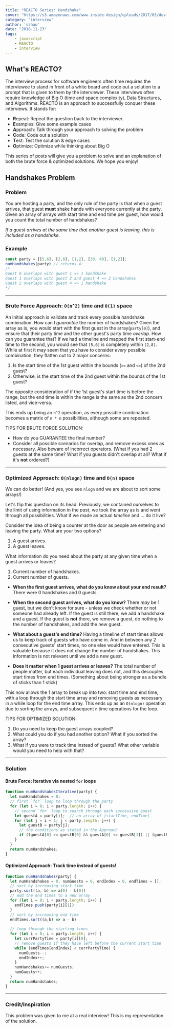 ```yaml
---
title: "REACTO Series: Handshake"
cover: "https://s3.amazonaws.com/www-inside-design/uploads/2017/03/dev-whiteboard-thumb.jpg"
category: "interview"
author: 'szhao'
date: "2018-11-23"
tags:
    - javascript
    - REACTO
    - interview
---
```

## What's REACTO?

The interview process for software engineers often time requires the interviewee to stand in front of a white board and code out a solution to a prompt that is given to them by the interviewer. These interviews often require knowledge of Big O (time and space complexity), Data Structures, and Algorithms. REACTO is an approach to successfully conquer these interviews. It stands for:

- **R**epeat: Repeat the question back to the interviewer.
- **E**xamples: Give some example cases
- **A**pproach: Talk through your approach to solving the problem
- **C**ode: Code out a solution
- **T**est: Test the solution & edge cases
- **O**ptimize: Optimize while thinking about Big O

This series of posts will give you a problem to solve and an explanation of both the brute force & optimized solutions. We hope you enjoy!

## Handshakes Problem

### Problem
You are hosting a party, and the only rule of the party is that when a guest arrives, that guest **must** shake hands with everyone currently at the party. Given an array of arrays with start time and end time per guest, how would you count the total number of handshakes?

*If a guest arrives at the same time that another guest is leaving, this is included as a handshake.*

### Example
``` js
const party = [[5,6], [2,8], [1,2], [30, 40], [1,2]];
numHandshakes(party) // returns 4:
/*
Guest 0 overlaps with guest 1 => 1 handshake
Guest 1 overlaps with guest 2 and guest 4 => 2 handshakes
Guest 2 overlaps with guest 4 => 1 handshake
*/
```

---

### Brute Force Approach: `O(n^2)` time and `O(1)` space

An initial approach is validate and track every possible handshake combination. How can I *guarantee* the number of handshakes? Given the array as is, you would start with the first guest in the array(`party[0]`), and ensure that their party time and the other guest's party time *overlap*. How can you guarantee that? If we had a timeline and mapped the first start-end time to the second, you would see that `[5,6]` is completely within `[2,8]`. While at first it may seem that you have to consider *every* possible combination, they flatten out to 2 major concerns:

1. Is the start time of the 1st guest within the bounds (`>=` and `<=`) of the 2nd guest?
2. Otherwise, is the start time of the 2nd guest within the bounds of the 1st guest?

The opposite consideration of if the 1st guest's start time is before the range, but the end time is within the range is the same as the 2nd concern listed, and vice-versa.

This ends up being an `n^2` operation, as every possible combination becomes a matrix of `n * n` possibilities, although some are repeated.

TIPS FOR BRUTE FORCE SOLUTION:
- How do you GUARANTEE the final number?
- Consider all possible scenarios for overlap, and remove excess ones as necessary. Also beware of incorrect operators. (What if you had 2 guests at the same time? What if you guests didn't overlap at all? What if it's **not** ordered?)

---

### Optimized Approach: `O(nlogn)` time and `O(n)` space

We can do better! (And yes, you see `nlogn` and we are about to sort some arrays!)

Let's flip this question on its head. Previously, we contained ourselves to the limit of using information in the *past*, we took the array as is and went through all possibilities. What if we made an actual *timeline* and ... do it live?

Consider the idea of being a counter at the door as people are entering and leaving the party. 
What are your two options? 
1. A guest arrives.
2. A guest leaves. 

What information do you need about the party at any given time when a guest arrives or leaves?
1. Current number of handshakes.
2. Current number of guests.

- **When the first guest arrives, what do you know about your end result?** There were 0 handshakes and 0 guests.
- **When the second guest arrives, what do you know?** There *may* be 1 guest, but we don't know for sure - unless we check whether or not someone had already left. If the guest is still there, we add a handshake and a guest. If the guest is **not** there, we remove a guest, do nothing to the number of handshakes, and add the new guest.

- **What about a guest's end time?** Having a timeline of start times allows us to keep track of guests who have come in. And in between any 2 consecutive guests' start times, no one else would have entered. This is valuable because it does not change the number of handshakes. This information is not relevant until we add a new guest.

- **Does it matter when 1 guest arrives or leaves?** The total number of people matter, but each individual leaving does not, and this decouples start times from end times. (Something about being stronger as a bundle of sticks than 1 stick)

This now allows the 1 array to break up into two: start time and end time, with a loop through the start time array and removing guests as necessary in a while loop for the end time array. This ends up as an `O(nlogn)` operation due to sorting the arrays, and subsequent `n` time operations for the loop.

TIPS FOR OPTIMIZED SOLUTION:
1. Do you need to keep the guest arrays coupled?
2. What could you do if you had another option? What if you sorted the array?
3. What if you were to track time instead of guests? What other variable would you need to help with that?

---

### Solution

#### Brute Force: Iterative via nested `for` loops

```js
function numHandshakesIterative(party) {
  let numHandshakes = 0;
  // first `for` loop to loop through the party
  for (let i = 0; i < party.length; i++) {
    // second `for` loop to search through each successive guest
    let guestA = party[i];  // an array of [startTime, endTime]
    for (let j = i + 1; j < party.length; j++) {
      let guestB = party[j];
      // the conditions as stated in the Approach
      if ((guestA[0] >= guestB[0] && guestA[0] <= guestB[1]) || (guestB[0] >= guestA[0] && guestB[0] <= guestA[1])) numHandshakes++;
    }
  }
  return numHandshakes;
}
```

#### Optimized Approach: Track time instead of guests!

```js
function numHandshakes(party) {
  let numHandshakes = 0, numGuests = 0, endIndex = 0, endTimes = [];
  // sort by increasing start time
  party.sort((a, b) => a[0] - b[0])
  // add the end times to a new array
  for (let i = 0; i < party.length; i++) {
    endTimes.push(party[i][1])
  }
  // sort by increasing end time
  endTimes.sort((a,b) => a - b)
  
  // loop through the starting times
  for (let i = 0; i < party.length; i++) {
    let currPartyTime = party[i][0];
    // remove guests if they have left before the current start time
    while (endTimes[endIndex] < currPartyTime) {
      numGuests--;
      endIndex++;
    }
    numHandshakes+= numGuests;
    numGuests++;
  }
  return numHandshakes;
}
```

---

### Credit/Inspiration
This problem was given to me at a real interview! This is my representation of the solution.
